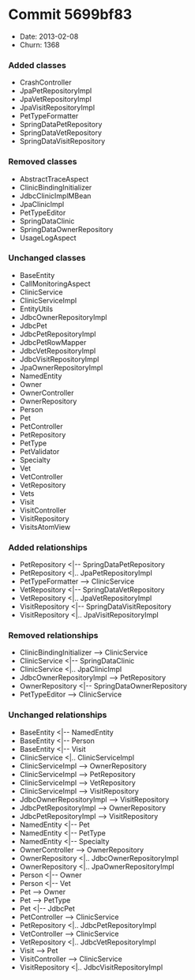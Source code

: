 # Commit 5699bf83
- Date: 2013-02-08
- Churn: 1368
### Added classes
- CrashController
- JpaPetRepositoryImpl
- JpaVetRepositoryImpl
- JpaVisitRepositoryImpl
- PetTypeFormatter
- SpringDataPetRepository
- SpringDataVetRepository
- SpringDataVisitRepository
### Removed classes
- AbstractTraceAspect
- ClinicBindingInitializer
- JdbcClinicImplMBean
- JpaClinicImpl
- PetTypeEditor
- SpringDataClinic
- SpringDataOwnerRepository
- UsageLogAspect
### Unchanged classes
- BaseEntity
- CallMonitoringAspect
- ClinicService
- ClinicServiceImpl
- EntityUtils
- JdbcOwnerRepositoryImpl
- JdbcPet
- JdbcPetRepositoryImpl
- JdbcPetRowMapper
- JdbcVetRepositoryImpl
- JdbcVisitRepositoryImpl
- JpaOwnerRepositoryImpl
- NamedEntity
- Owner
- OwnerController
- OwnerRepository
- Person
- Pet
- PetController
- PetRepository
- PetType
- PetValidator
- Specialty
- Vet
- VetController
- VetRepository
- Vets
- Visit
- VisitController
- VisitRepository
- VisitsAtomView

### Added relationships
- PetRepository <|-- SpringDataPetRepository
- PetRepository <|.. JpaPetRepositoryImpl
- PetTypeFormatter --> ClinicService
- VetRepository <|-- SpringDataVetRepository
- VetRepository <|.. JpaVetRepositoryImpl
- VisitRepository <|-- SpringDataVisitRepository
- VisitRepository <|.. JpaVisitRepositoryImpl

### Removed relationships
- ClinicBindingInitializer --> ClinicService
- ClinicService <|-- SpringDataClinic
- ClinicService <|.. JpaClinicImpl
- JdbcOwnerRepositoryImpl --> PetRepository
- OwnerRepository <|-- SpringDataOwnerRepository
- PetTypeEditor --> ClinicService

### Unchanged relationships
- BaseEntity <|-- NamedEntity
- BaseEntity <|-- Person
- BaseEntity <|-- Visit
- ClinicService <|.. ClinicServiceImpl
- ClinicServiceImpl --> OwnerRepository
- ClinicServiceImpl --> PetRepository
- ClinicServiceImpl --> VetRepository
- ClinicServiceImpl --> VisitRepository
- JdbcOwnerRepositoryImpl --> VisitRepository
- JdbcPetRepositoryImpl --> OwnerRepository
- JdbcPetRepositoryImpl --> VisitRepository
- NamedEntity <|-- Pet
- NamedEntity <|-- PetType
- NamedEntity <|-- Specialty
- OwnerController --> OwnerRepository
- OwnerRepository <|.. JdbcOwnerRepositoryImpl
- OwnerRepository <|.. JpaOwnerRepositoryImpl
- Person <|-- Owner
- Person <|-- Vet
- Pet --> Owner
- Pet --> PetType
- Pet <|-- JdbcPet
- PetController --> ClinicService
- PetRepository <|.. JdbcPetRepositoryImpl
- VetController --> ClinicService
- VetRepository <|.. JdbcVetRepositoryImpl
- Visit --> Pet
- VisitController --> ClinicService
- VisitRepository <|.. JdbcVisitRepositoryImpl